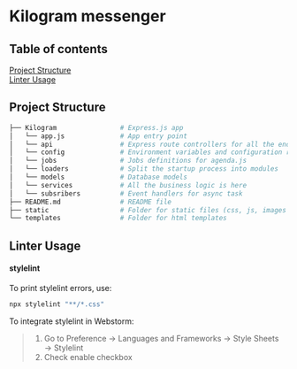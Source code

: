 # Kilogram messenger
## Table of contents
[Project Structure](#project-structure) \
[Linter Usage]()

## Project Structure
```bash
├── Kilogram                # Express.js app
│   └── app.js              # App entry point
│   └── api                 # Express route controllers for all the endpoints of the app
│   └── config              # Environment variables and configuration related stuff
│   └── jobs                # Jobs definitions for agenda.js
│   └── loaders             # Split the startup process into modules
│   └── models              # Database models
│   └── services            # All the business logic is here
│   └── subsribers          # Event handlers for async task
├── README.md               # README file
├── static                  # Folder for static files (css, js, images and etc)
└── templates               # Folder for html templates
```

## Linter Usage
#### stylelint
To print stylelint errors, use:
```bash
npx stylelint "**/*.css"
```
To integrate stylelint in Webstorm:
> 1. Go to Preference → Languages and Frameworks → Style Sheets → Stylelint
> 2. Check enable checkbox